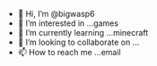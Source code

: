 - 👋 Hi, I’m @bigwasp6
- 👀 I’m interested in ...games
- 🌱 I’m currently learning ...minecraft
- 💞️ I’m looking to collaborate on ...
- 📫 How to reach me ...email

<!---
bigwasp6/bigwasp6 is a ✨ special ✨ repository because its `README.md` (this file) appears on your GitHub profile.
You can click the Preview link to take a look at your changes.
--->
